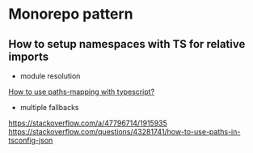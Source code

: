 # Monorepo pattern

## How to setup namespaces with TS for relative imports

- module resolution

[How to use paths-mapping with typescript?](https://stackoverflow.com/questions/43281741/how-to-use-paths-in-tsconfig-json)
- multiple fallbacks

https://stackoverflow.com/a/47796714/1915935
https://stackoverflow.com/questions/43281741/how-to-use-paths-in-tsconfig-json

